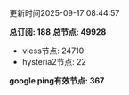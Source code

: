 更新时间2025-09-17 08:44:57

**总订阅: 188**
**总节点: 49928**
- vless节点: 24710
- hysteria2节点: 22

**google ping有效节点: 367**
